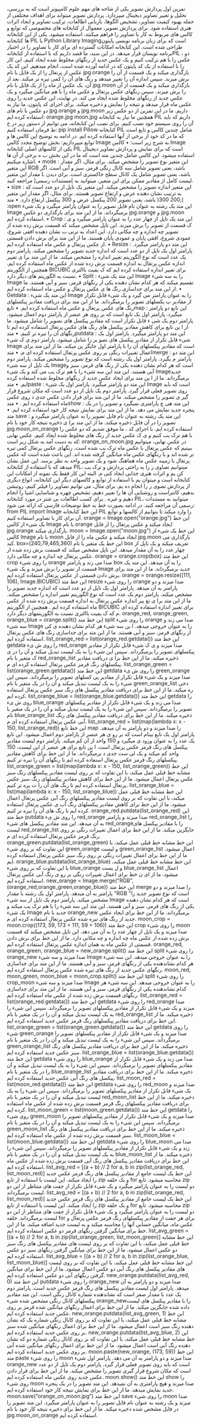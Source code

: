 تمرین اول 
پردازش تصویر یکی از شاخه های مهم علوم کامپیوتر است که به بررسی، تحلیل و تغییر تصاویر دیجیتال میپردازد. پردازش تصویر میتواند برای 
اهداف مختلفی از جمله بهبود کیفیت تصاویر، تشخیص الگوها، بازیابی اطالعات، ترکیب تصاویر و ایجاد اثرات هنری استفاده شود. برای پردازش تصویر، معموال 
از کتابخانه های مخصوصی که توابع و کالس های مربوط به کار با تصاویر را فراهم میکنند، استفاده میشود. یکی از این کتابخانه ها کتابخانه PIL یا Python
 Library Imagingاست که برای زبان برنامه نویسی پایتون طراحی شده است. این کتابخانه امکانات گسترده ای برای کار با تصاویر را در اختیار برنامه نویسان 
قرار میدهد.
در این سند، ما قصد داریم که با استفاده از کتابخانهPIL ، دو عکس را با هم ترکیب کنیم و یک عکس جدید از رنگهای مخلوط شده ایجاد کنیم. 
این کار را با استفاده از یک کد پایتون که در ادامه آورده شده است، انجام میدهیم. این کد یک عکس از پرتغال را از یک فایل با نام jpg.orange
بارگذاری میکند و یک قسمت از آن را برش میزند. سپس اندازه آن را تغییر میدهد و رنگ های آن را کمی تیره تر میکند. بعد از آن، یک عکس از ماه را از 
یک فایل با نام jpg.moon بارگذاری میکند و یک قسمت از آن را برش میزند. سپس رنگهای عکس پرتغال و عکس ماه را با هم میانگین میگیرد 
و یک عکس جدید از رنگهای مخلوط شده ایجاد می کند. در نهایت، این عکس جدید را روی عکس ماه قرار میدهد و نتیجه را نمایش و ذخیره میکند.
برای اجرای کد پایتون، ما نیاز به دو عکس با نام های jpg.orange و jpg.moon داریم. ما در این تمرین از دو عکس زیر استفاده کرده ایم:
orange.jpg
moon.jpg
همچنین ما نیاز به کتابخانه PIL داریم که باید آن را روی سیستم خود نصب کنیم. برای نصب این کتابخانه، می توانیم از دستور زیر در خ ط فرمان استفاده 
کنیم:
pip install Pillow
کتابخانه PIL شامل چندین کالس و تابع است که ما در کد خود از برخی از آنها استفاده کرده ایم. در ادامه به توضیح این کالس ها و توابع میپردازیم:
بخش توضیح مجدد کالس Image به شرح زیر است:
• کالس Image یکی از کالسهای اصلی کتابخانه PIL است که برای نمایش و پردازش تصاویر دیجیتال استفاده میشود. این کالس شامل چندین 
متد است که ما در این بخش ب ه برخی از آن ها اشاره میکنیم.
• mode : این متغیر نوع تصویر را مشخص میکند. برای مثال، اگر مقدار این متغیر RGB باشد، یعنی تصویر شامل سه کانال رنگی قرمز، سبز و 
آبی است. اگر مقدار این متغیر L باشد، یعنی تصویر شامل یک کانال سطح خاکستری است. برای دیدن لیست کامل از مقادیر ممکن برای این 
متغیر، میتوانید به ]مستندات رسمی[ مراجعه کنید.
• size : این متغیر اندازه تصویر را مشخص میکند. این متغیر یک تاپل از دو عدد است که به ترتیب نشان دهنده عرض و ارتفاع تصویر هستند. 
برای مثال، اگر مقدار این متغیر ),200 300( باشد، یعنی تصویر 200 پیکسل عرض و 300 پیکسل ارتفاع دارد.
• متد :open این متد یک رشته به عنوان نام فایل تصویر را به عنوان پارامتر میگیرد و یک شیء Image برمیگرداند. ما از این متد برای 
بارگذاری دو عکس jpg.orange و jpg.moon استفاده کرده ایم.
• Crop : این متد یک تاپل از چهار عدد را به عنوان پارامتر میگیرد و ی ک قسمت از تصویر را برش میزند. این تاپل مشخص میکند که قسمت 
برش زده شده از تصویر چه اندازه و چه مکانی دارد. این اعداد به ترتی ب نشان دهنده افقی شروع، عمودی شروع، افقی پایان و عمودی پایان 
هستند. ما از این متد برای برش دادن قسمتی از عکس پرتغال و عکس ماه استفاده کرده ایم.
• Resize : این متد دو پارامتر میگیرد. پارامتر اول یک تاپل از دو عدد است که اندازه جدید تصویر را مشخص میکند. پارامتر دوم یک عدد 
است که نوع الگوریتم تغییر اندازه را مشخص میکند. ما از این متد برا ی تغییر اندازه عکس پرتغال به اندازه قسمت برش زده شده از عکس 
ماه استفاده کرده ایم. همچنین از الگوریتم BICUBIC برای تغییر اندازه استفاده کرده ایم که ک یفیت باالتری نسبت به الگوریتم های دیگر 
دارد.
• Split : این متد یک شیء Image را به سه شیء Image تقسیم میکند که هر کدام نشان دهنده یکی از رنگهای قرمز، سبز و آبی هستند. ما 
از این متد برای جداسازی رنگ ها ی عکس پرتغال و عکس ماه استفاده کرده ایم.
• Getdata : این متد یک شیء Image را به عنوان پارامتر می گیرد و یک شیء قابل تکرار از مقادیر پ یکسلهای تصویر را برمیگرداند. ما از 
این متد برای دریافت مقادیر پیکسلهای رنگ های عکس پرتغال و عکس ماه استفاده کرده ایم.
• تابعmap : این تابع دو پارامتر میگیرد. پارامتر اول یک تابع است که بر روی هر عنصر از پارامتر دوم اعمال میشود. پارامتر دوم یک شی ء 
قابل تکرار است که مقادیر پیکسل های تصویر را شامل میشود. ما از ا ین تابع برای کاهش مقادیر پیکسل های رنگ های عکس پرتغال 
استفاده کرده ایم تا رنگهای آن را تیره تر کنیم.
• متدputdata : این متد دو پارامتر میگیرد. پارامتر اول یک شیء قابل تکرار از مقادیر پیکسل های تصو یر را شامل میشود. پارامتر دوم ی ک
شیء Image است که مقادیر پیکسلهای آن را با پارامتر اول جایگز ین میکند. ما از این متد برای اعمال تغییرات رنگی بر روی عکس پرتفال استفاده کرده ای م.
• متدmerge : این متد دو پارامتر م یگیرد. پارامتر اول یک رشته است که نوع تصویر را مشخص میکند. پارامتر دوم یک تاپل از سه شیء
 Imageاست که هر کدام نشان دهنده یکی از رنگ های قرمز، سبز و آبی هستند. این متد این سه شیء را با هم ترک یب می کند و یک شیء
 Imageجدید برمیگرداند. ما از ا ین متد برای ایجاد عکس جدید از رنگهای مخلوط شده استفاده کرده ایم.
• متدpaste : این متد دو پارامتر میگیرد. پارامتر اول یک شیء Image است که باید روی تصویر فعلی قرار گیرد. پارامتر دوم یک تاپل از دو 
عدد است که مکان شروع قرار گیر ی تصویر را مشخص میکند. ما از این متد برای قرار دادن عکس جدی د روی عکس ماه استفاده کرده ایم .
• متدshow : این متد هی چ پارامتری نمیگیرد و تصویر را در یک پنجره جدید نمایش می دهد. ما از این متد برای نمایش نتیجه کار خود استفاده 
کرده ایم.
• متد save : این متد یک رشته به عنوان نام فایل تصویر را به عنوان پارامتر میگیرد و تصویر را در آن فایل ذخیره میکند. ما از این متد برا ی 
ذخیره نتیجه کار خود با نام jpg.moon_on_orange استفاده کرده ایم.
با اجرای کد ، ما موفق شدیم که دو عکس را با هم ترک یب کنیم و ی ک عکس جدید از رنگ های مخلوط شده ایجاد کنیم. عکس نهایی که به دست آمد به 
شکل زیر است:
orange_on_moon.jpg
در عکس نهایی، میتوانیم ببینیم که عکس پرتغال با عکس ماه ترک یب شده است. رنگهای عکس پرتغال کمی تیره تر شده اند و با رنگهای عکس 
ماه میانگین گرفته شده اند. این باعث شده است که عکس پرتغال با زمینه عکس ماه هماهنگ شود و یک تصویر واحد به نظر برسد.
این عمل نشان میدهد که با استفاده از کتابخانه PIL، میتوانیم تصاوی ر را به راحتی پردازش و ترک یب کن یم و اثرات هنری جذابی ایجاد کنی م. البته این کار 
فقط یک نمونه از امکانات این کتابخانه است و میتوان یم با استفاده از توابع و کالسهای دیگر این کتابخانه، انواع دیگری از پردازش تصوی ر را انجام ده یم. 
برای مثال، می توانیم تصاویر را فیلتر کنیم، روتیشن بدهیم، کانتراست و روشنایی آن ها را تغییر دهیم، تشخیص چهره و شناسایی اشیا را انجام دهیم و غیره . برای 
کسب اطالعات بی شتر در مورد کتابخانه PIL، میتوانید به مستندات رسمی آن مراجعه کنید.
در ادامه بصورت خط به خط توضیحات فارسی کد ارائه می شود: 
from PIL import Image 
این خط کتابخانه PIL را وارد میکند تا بتوانیم از کالسها و توابع آن برای کار با تصاویر استفاده کنیم.
orange = Image.open("orange.jpg") 
این خط یک شیء از کالس Image با نام orange ایجاد میکند و عکس پرتغال را از فایل jpg.orange بارگذاری میکند.
moon = Image.open("moon.jpg") 
این خط یک شیء از کالس Image با نام moon ایجاد میکند و عکس ماه را از فایل jpg.moon بارگذاری می کند.
box=(240,79,465,360) 
این خط یک متغیر با نام box تعریف میکند و یک تاپل از چهار عدد را به آن مقدار میدهد. این تاپل مشخص میکند که قسمت برش زده شده از عکس 
پرتغال چه اندازه و چه مکانی دارد.
orange = orange.crop(box) 
این خط متد crop را روی شیء orange صدا می زند و پارامتر box را به آن میدهد. این متد یک قسمت از تصویر را برش میزند و یک شیء Image
جدید برمیگرداند. ما از این متد برای برش دادن قسمتی از عکس پرتغال استفاده کرده ایم.
orange = orange.resize((111, 106), Image.BICUBIC) 
این خط متد resize را روی شیء orange صدا میزند و دو پارامتر به آن میدهد. پارامتر اول یک تاپل از دو عدد است که اندازه جدید تصویر را مشخص 
میکند. پارامتر دوم یک عدد است که نوع الگوریتم تغییر اندازه را مشخص میکند. ما از این متد برا ی تغ ییر اندازه عکس پرتغال به اندازه قسمت برش زده 
شده از عکس ماه استفاده کرده ایم . همچنین از الگوریتم BICUBIC برای تغییر اندازه استفاده کرده ای م که ک یفیت باالتری نسبت به الگوریتمهای دیگر دارد.
orange_red, orange_green, orange_blue = orange.split() 
این خط متد split را روی شیء orange صدا می زند و سه شیء Image را به عنوان خروجی میدهد. ا ین سه شیء هر کدام نشان دهنده ی کی از رنگهای 
قرمز، سبز و آبی هستند. ما از این متد برای جداسازی رنگ های عکس پرتغال استفاده کرده ایم.
list_orange_red = list(orange_red.getdata()) 
این خط متد getdata را روی ش یء red_orange صدا میزند و ی ک شیء قابل تکرار از مقادیر پیکسلهای تصویر را برمیگرداند. سپس این شیء را به یک 
لیست تبدیل میکند و آن را در ی ک متغیر با نام red_orange_list ذخیره میکند. ما از این خط برا ی دریافت مقادیر پیکسلهای رنگ قرمز عکس پرتغال استفاده کرده ای م.
list_orange_green = list(orange_green.getdata()) 
این خط متد getdata را روی ش یء green_orange صدا میزند و یک شیء قابل تکرار از مقادیر پی کسلهای تصویر را برمیگرداند. سپس این شیء را به 
یک لیست تبدیل میکند و آن را در یک متغیر با نام green_orange_list ذخی ره میکند. ما از این خط برای دریافت مقادیر پیکسل های رنگ سبز عکس 
پرتغال استفاده کرده ایم.
list_orange_blue = list(orange_blue.getdata()) 
این خط متد getdata را روی ش یء blue_orange صدا می زند و یک شیء قابل تکرار از مقادیر پیکسلهای تصویر را برمیگرداند. سپس این شیء را به 
یک لیست تبدیل میکند و آن را در یک متغیر با نام blue_orange_list ذخیره میکند. ما از این خط برای دریافت مقادیر پیکسل های رنگ آبی عکس پرتغال استفاده کرده ای م.
list_orange_red = list(map(lambda x: x - 150, list_orange_red)) 
این خط تابع map را صدا میزند و دو پارامتر به آن میدهد. پارامتر اول یک تابع بینام است که بر رو ی هر عنصر از پارامتر دوم اعمال میشود. این تابع یک 
عدد را به عنوان ورود ی میگیرد و 150 واحد از آن کم میکند. پارامتر دوم لیست مقادیر پیکسل های رنگ قرمز عکس پرتغال است. ا ین تابع برای هر 
عنصر از این لیست، 150 واحد کم میکند و یک لی ست جدی د برمیگرداند. ما از این خط برای کاهش مقادیر پیکسلهای رنگ قرمز عکس پرتغال استفاده 
کرده ایم تا رنگهای آن را تیره تر کنیم.
list_orange_green = list(map(lambda x: x - 150, list_orange_green)) 
این خط مشابه خط قبلی عمل میکند، با این تفاوت که بر روی لیست مقادیر پیکسلهای رنگ سبز عکس پرتغال اعمال میشود. ما از این خط برای 
کاهش مقادیر پیکسلهای رنگ سبز عکس پرتغال استفاده کرده ایم تا رنگ های آن را ت یره تر کنیم.
list_orange_blue = list(map(lambda x: x - 150, list_orange_blue)) 
این خط مشابه خط قبلی عمل میکند، با این تفاوت که بر روی لیست مقادیر پیکسلهای رنگ آبی عکس پرتغال اعمال میشود. ما از این خط برای 
کاهش مقادیر پیکسلهای رنگ آب ی عکس پرتغال استفاده کرده ایم تا رنگ های آن را تیره تر کنیم.
orange_red.putdata(list_orange_red) 
این خط متد putdata را روی ش یء red_orange صدا میزند و پارامتر red_orange_list را به آن میدهد. این متد مقادیر پیکسل های شیء
 red_orangeرا با مقادیر پیکسل های لیست red_orange_list جایگزین میکند. ما از این خط برای اعمال تغییرات رنگی بر روی رنگ قرمز عکس پرتغال استفاده کرده ای م.
orange_green.putdata(list_orange_green) 
این خط مشابه خط قبلی عمل میکند، با این تفاوت که بر روی شیء green_orange و لیست green_orange_list اعمال میشود. ما از این خط برای 
اعمال تغییرات رنگی بر روی رنگ سبز عکس پرتغال استفاده کرده ایم.
orange_blue.putdata(list_orange_blue) 
این خط مشابه خط قبلی عمل میکند، با این تفاوت که بر روی شیء blue_orange و ل یست blue_orange_list اعمال میشود. ما از ای ن خط برای اعمال 
تغییرات رنگی بر رو ی رنگ آبی عکس پرتغال استفاده کرده ایم.
new_orange = Image.merge("RGB",(orange_red,orange_green,orange_blue)) 
این خط متد merge را صدا میزند و دو پارامتر به آن میدهد. پارامتر اول یک رشته با مقدار "RGB "است که نوع تصویر جدید را مشخص میکند. پارامتر 
دوم یک تاپل از سه شیء Image است که هر کدام نشان دهنده یکی از رنگ های قرمز، سبز و آبی هستند. این متد این سه شیء را با هم ترک یب میکند و یک 
شیء Image جدید با نام orange_new برمیگرداند. ما از این خط برای ایجاد عکس جدید از رنگ های تیره شده عکس پرتغال استفاده کرده ای م. 
moon_crop = moon.crop((173, 59, 173 + 111, 59 + 106))
این خط متد crop را روی شیء moon صدا میزند و یک تاپل از چهار عدد را به آن می دهد. این تاپل مشخص میکند که قسمت برش زده شده از عکس 
ماه چه اندازه و چه مکانی دارد. ما از این خط برای برش دادن قسمتی از عکس ماه به همان اندازه عکس پرتغال استفاده کرده ایم.
orange_red, orange_green, orange_blue = new_orange.split()
این خط متد split را روی شیء orange_new صدا میزند و سه شیء Image را به عنوان خروجی میدهد. این سه شیء هر کدام نشاندهنده یکی از 
رنگهای قرمز، سبز و آبی هستند. ما از این متد برای جداسازی رنگهای عکس جدید از رنگ های تیره شده عکس پرتغال استفاده کرده ایم.
moon_red, moon_green, moon_blue = moon_crop.split()
این خط متد split را روی شیء crop_moon صدا میزند و سه شیء Image را به عنوان خروجی میدهد. این سه شیء هر کدام نشاندهنده یکی از 
رنگهای قرمز، سبز و آبی هستند. ما از این متد برای جداسازی رنگهای قسمت برش زده شده از عکس ماه استفاده کرده ایم.
list_orange_red = list(orange_red.getdata())
این خط متد getdata را روی شیء red_orange صدا میزند و یک شیء قابل تکرار از مقادیر پیکسلهای تصویر را برمیگرداند. سپس این شیء را به یک 
لیست تبدیل میکند و آن را در یک متغیر با نام red_orange_list ذخیره میکند. ما از این خط برای دریافت مقادیر پیکسلهای رنگ قرمز عکس جدید 
استفاده کرده ایم.
list_orange_green = list(orange_green.getdata())
این خط متد getdata را روی شیء green_orange صدا میزند و یک شیء قابل تکرار از مقادیر پیکسلهای تصویر را برمیگرداند. سپس این شیء را به 
یک لیست تبدیل میکند و آن را در یک متغیر با نام green_orange_list ذخیره میکند. ما از این خط برای دریافت مقادیر پیکسل های رنگ سبز عکس 
جدید استفاده کرده ایم.
list_orange_blue = list(orange_blue.getdata())
این خط متد getdata را روی شیء blue_orange صدا می زند و یک شیء قابل تکرار از مقادیر پیکسلهای تصویر را برمیگرداند. سپس این شیء را به 
یک لیست تبدیل میکند و آن را در یک متغیر با نام blue_orange_list ذخیره میکند. ما از این خط برای دریافت مقادیر پیکسل های رنگ آبی عکس 
جدید استفاده کرده ایم.
list_moon_red = list(moon_red.getdata())
این خط متد getdata را روی شیء red_moon صدا میزند و یک شیء قابل تکرار از مقادیر پیکسلهای تصویر را برمیگرداند. سپس این شیء را به یک 
لیست تبدیل میکند و آن را در یک متغیر با نام red_moon_list ذخیره میکند. ما از این خط برای دریافت مقادیر پیکسلهای رنگ قرمز قسمت برش زده 
شده از عکس ماه استفاده کرده ایم.
list_moon_green = list(moon_green.getdata())
این خط متد getdata را روی شیء green_moon صدا میزند و یک شیء قابل تکرار از مقادیر پیکسلهای تصویر را برمیگرداند. سپس این شیء را به 
یک لیست تبدیل میکند و آن را در یک متغیر با نام green_moon_list ذخیره میکند. ما از این خط برای دریافت مقادیر پیکسل های رنگ سبز قسمت 
برش زده شده از عکس ماه استفاده کرده ایم.
list_moon_blue = list(moon_blue.getdata())
این خط متد getdata را روی شیء blue_moon صدا می زند و یک شیء قابل تکرار از مقادیر پیکسلهای تصویر را برمیگرداند. سپس این شیء را به 
یک لیست تبدیل میکند و آن را در یک متغیر با نام blue_moon_list ذخیره میکند. ما از این خط برای دریافت مقادیر پیکسل های رنگ آبی قسمت 
برش زده شده از عکس ماه استفاده کرده ایم.
list_avg_red = [(a + b) // 2 for a, b in zip(list_orange_red, list_moon_red)]
این خط یک لیست جامع از مقادیر پیکسل های رنگ قرمز عکس جدید را ایجاد میکند. این لیست با استفاده از تابع zip و یک حلقه for محاسبه میشود. 
تابع zip دو لیست را به عنوان پارامتر میگیرد و یک شیء قابل تکرار از جفت های متناظر از این دو لیست برمیگرداند. 
list_avg_red = [(a + b) // 2 for a, b in zip(list_orange_red, list_moon_red)]
این خط یک لیست جامع از مقادیر پیکسل های رنگ قرمز عکس جدید را ایجاد میکند. این لیست با استفاده از تابع zip و یک حلقه for محاسبه میشود. 
تابع zip دو لیست را به عنوان پارامتر میگیرد و یک شیء قابل تکرار از جفت های متناظر از این دو لیست برمیگرداند. حلقه for برای هر جفت از مقادیر 
پیکسلهای رنگ قرمز عکس پرتغال و عکس ماه، میانگین حسابی آنها را محاسبه میکند و به لیست جدید اضافه میکند. ما از این خط برای میانگین 
گرفتن رنگهای قرمز دو عکس استفاده کرده ایم.
list_avg_green = [(a + b) // 2 for a, b in zip(list_orange_green, list_moon_green)]
این خط مشابه خط قبلی عمل میکند، با این تفاوت که بر روی لیست های مقادیر پیکسل های رنگ سبز دو عکس اعمال میشود. ما از این خط برای میانگین 
گرفتن رنگهای سبز دو عکس استفاده کرده ایم.
list_avg_blue = [(a + b) // 2 for a, b in zip(list_orange_blue, list_moon_blue)]
این خط مشابه خط قبلی عمل میکند، با این تفاوت که بر روی لیست های مقادیر پیکسل های رنگ آبی دو عکس اعمال میشود. ما از این خط برای میانگین 
گرفتن رنگهای آبی دو عکس استفاده کرده ایم.
new_orange.putdata(list_avg_red, 0)
این خط متد putdata را روی شیء orange_new صدا میزند و دو پارامتر به آن میدهد. پارامتر اول لیست مقادیر پیکسل های رنگ قرمز عکس جدید 
است. پارامتر دوم یک عدد با مقدار صفر است که نشاندهنده شماره کانال رنگی است. این متد مقادیر پیکسلهای کانال رنگی مشخص شده شیء
 orange_newرا با مقادیر پیکسل های لیست داده شده جایگزین میکند. ما از این خط برای اعمال رنگهای میانگین شده قرمز بر روی عکس جدید استفاده 
کرده ایم.
new_orange.putdata(list_avg_green, 1)
این خط مشابه خط قبلی عمل میکند، با این تفاوت که بر روی کانال رنگی شماره یک که نشان دهنده رنگ سبز است اعمال میشود. ما از این خط برای 
اعمال رنگهای میانگین شده سبز بر روی عکس جدید استفاده کرده ایم.
new_orange.putdata(list_avg_blue, 2)
این خط مشابه خط قبلی عمل میکند، با این تفاوت که بر روی کانال رنگی شماره دو که نشان دهنده رنگ آبی است اعمال میشود. ما از این خط برای اعمال 
رنگهای میانگین شده آبی بر روی عکس جدید استفاده کرده ایم.
moon.paste(new_orange, (173, 59))
این خط متد paste را روی شیء moon صدا میزند و دو پارامتر به آن می دهد. پارامتر اول شیء orange_new است که باید روی تصویر فعلی قرار گیرد. 
پارامتر دوم یک تاپل از دو عدد است که مکان شروع قرار گیری تصویر را مشخص میکند. ما از این خط برای قرار دادن عکس جدید روی عکس ماه استفاده 
کرده ایم.
moon.show()
این خط متد show را روی شیء moon صدا میزند و هیچ پارامتری به آن نمیدهد. این متد تصویر را در یک پنجره جدید نمایش میدهد. ما از این خط 
برای نمایش نتیجه کار خود استفاده کرده ایم.
moon.save(“orange_on_moon.jpg”)
این خط متد save را روی شیء moon صدا میزند و یک رشته به عنوان نام فایل تصویر را به عنوان پارامتر میگیرد. این متد تصویر را در فایل مشخص شده 
ذخیره میکند. ما از این خط برای ذخیره نتیجه کار خود با نام jpg.moon_on_orange استفاده کرده ایم.
